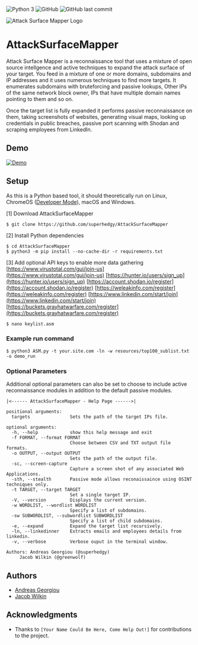 ![Python 3](https://img.shields.io/badge/Python-3_only-blue.svg "Python 3 only")
![GitHub](https://img.shields.io/github/license/superhedgy/AttackSurfaceMapper)
![GitHub last commit](https://img.shields.io/github/last-commit/superhedgy/AttackSurfaceMapper)

![Attack Surface Mapper Logo](https://npercoco.typepad.com/.a/6a0133f264aa62970b0240a49c6ba4200d-800wi "Attack Surface Mapper Logo")

# AttackSurfaceMapper
Attack Surface Mapper is a reconnaissance tool that uses a mixture of open source intellgence and active techniques to expand the attack surface of your target. You feed in a mixture of one or more domains, subdomains and IP addresses and it uses numerous techniques to find more targets. It enumerates subdomains with bruteforcing and passive lookups, Other IPs of the same network block owner, IPs that have multiple domain names pointing to them and so on.

Once the target list is fully expanded it performs passive reconnaissance on them, taking screenshots of websites, generating visual maps, looking up credentials in public breaches, passive port scanning with Shodan and scraping employees from LinkedIn.

## Demo
[![Demo](https://img.youtube.com/vi/buIQSf_gmdE/0.jpg)](https://www.youtube.com/watch?v=buIQSf_gmdE)

## Setup
As this is a Python based tool, it should theoretically run on Linux, ChromeOS ([Developer Mode](https://www.chromium.org/chromium-os/developer-information-for-chrome-os-devices/generic)), macOS and Windows.

[1] Download AttackSurfaceMapper
```
$ git clone https://github.com/superhedgy/AttackSurfaceMapper
```

[2] Install Python dependencies
```
$ cd AttackSurfaceMapper
$ python3 -m pip install --no-cache-dir -r requirements.txt
```

[3] Add optional API keys to enable more data gathering
[https://www.virustotal.com/gui/join-us](https://www.virustotal.com/gui/join-us)
[https://hunter.io/users/sign_up](https://hunter.io/users/sign_up)
[https://account.shodan.io/register](https://account.shodan.io/register)
[https://weleakinfo.com/register](https://weleakinfo.com/register)
[https://www.linkedin.com/start/join](https://www.linkedin.com/start/join)
[https://buckets.grayhatwarfare.com/register](https://buckets.grayhatwarfare.com/register)
```
$ nano keylist.asm
```

### Example run command
```
$ python3 ASM.py -t your.site.com -ln -w resources/top100_sublist.txt -o demo_run
```

### Optional Parameters
Additional optional parameters can also be set to choose to include active reconnaissance modules in addition to the default passive modules.

```
|<------ AttackSurfaceMapper - Help Page ------>|

positional arguments:
  targets               Sets the path of the target IPs file.

optional arguments:
  -h, --help            show this help message and exit
  -f FORMAT, --format FORMAT
                        Choose between CSV and TXT output file formats.
  -o OUTPUT, --output OUTPUT
                        Sets the path of the output file.
  -sc, --screen-capture
                        Capture a screen shot of any associated Web Applications.
  -sth, --stealth       Passive mode allows reconaissaince using OSINT techniques only.
  -t TARGET, --target TARGET
                        Set a single target IP.
  -V, --version         Displays the current version.
  -w WORDLIST, --wordlist WORDLIST
                        Specify a list of subdomains.
  -sw SUBWORDLIST, --subwordlist SUBWORDLIST
                        Specify a list of child subdomains.
  -e, --expand          Expand the target list recursively.
  -ln, --linkedinner    Extracts emails and employees details from linkedin.
  -v, --verbose         Verbose ouput in the terminal window.

Authors: Andreas Georgiou (@superhedgy)
	 Jacob Wilkin (@greenwolf)
```

## Authors
* [Andreas Georgiou](https://twitter.com/superhedgy)
* [Jacob Wilkin](https://github.com/Greenwolf)

## Acknowledgments
* Thanks to `[Your Name Could Be Here, Come Help Out!]` for contributions to the project.

